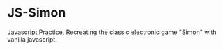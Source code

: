 # JS-Simon
 Javascript Practice, Recreating the classic electronic game "Simon" with vanilla javascript.
